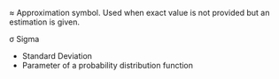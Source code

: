 ≈
Approximation symbol.
Used when exact value is not provided but an estimation is given. 

σ
Sigma
- Standard Deviation
- Parameter of a probability distribution function
